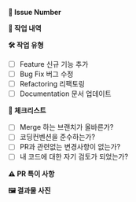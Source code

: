**🍎 Issue Number**

**🍏 작업 내역**

**🛠️ 작업 유형**

- [ ] Feature 신규 기능 추가
- [ ] Bug Fix 버그 수정
- [ ] Refactoring 리팩토링
- [ ] Documentation 문서 업데이트

**📜 체크리스트**
- [ ] Merge 하는 브랜치가 올바른가?
- [ ] 코딩컨벤션을 준수하는가?
- [ ] PR과 관련없는 변경사항이 없는가?
- [ ] 내 코드에 대한 자기 검토가 되었는가?

**⚠️ PR 특이 사항**

**🖼️ 결과물 사진**
